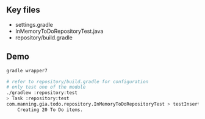 ## Key files

- settings.gradle
- InMemoryToDoRepositoryTest.java
- repository/build.gradle

## Demo

```bash
gradle wrapper7

# refer to repository/build.gradle for configuration
# only test one of the module
./gradlew :repository:test
> Task :repository:test
com.manning.gia.todo.repository.InMemoryToDoRepositoryTest > testInsertToDoItems STANDARD_OUT
    Creating 20 To Do items.
```
